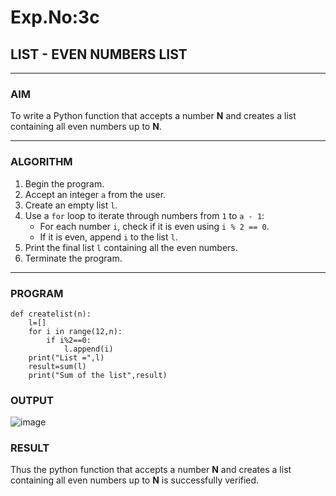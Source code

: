 # Exp.No:3c
## LIST - EVEN NUMBERS LIST

---

### AIM  
To write a Python function that accepts a number **N** and creates a list containing all even numbers up to **N**.

---

### ALGORITHM

1. Begin the program.  
2. Accept an integer `a` from the user.  
3. Create an empty list `l`.  
4. Use a `for` loop to iterate through numbers from `1` to `a - 1`:  
   - For each number `i`, check if it is even using `i % 2 == 0`.  
   - If it is even, append `i` to the list `l`.  
5. Print the final list `l` containing all the even numbers.  
6. Terminate the program.

---

### PROGRAM
```
def createlist(n):
    l=[]
    for i in range(12,n):
        if i%2==0:
            l.append(i)
    print("List =",l)
    result=sum(l)
    print("Sum of the list",result)
```

### OUTPUT

![image](https://github.com/user-attachments/assets/3ccf2c32-2850-402a-aa3a-d323e5c35462)

### RESULT

Thus the python function that accepts a number **N** and creates a list containing all even numbers up to **N** is successfully verified.
